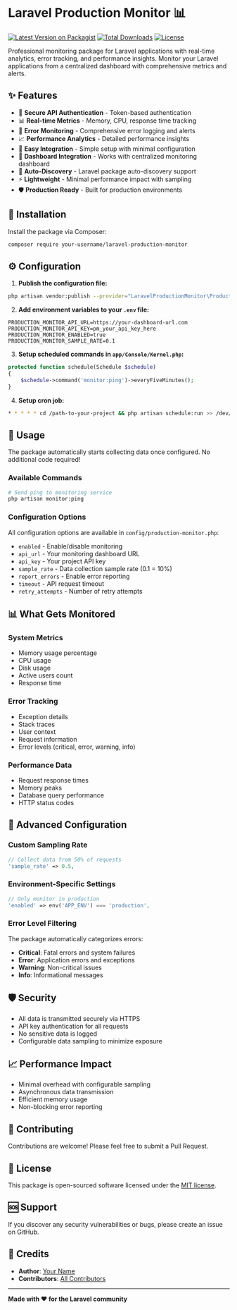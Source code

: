 # Laravel Production Monitor 📊

[![Latest Version on Packagist](https://img.shields.io/packagist/v/your-username/laravel-production-monitor.svg?style=flat-square)](https://packagist.org/packages/your-username/laravel-production-monitor)
[![Total Downloads](https://img.shields.io/packagist/dt/your-username/laravel-production-monitor.svg?style=flat-square)](https://packagist.org/packages/your-username/laravel-production-monitor)
[![License](https://img.shields.io/packagist/l/your-username/laravel-production-monitor.svg?style=flat-square)](https://packagist.org/packages/your-username/laravel-production-monitor)

Professional monitoring package for Laravel applications with real-time analytics, error tracking, and performance insights. Monitor your Laravel applications from a centralized dashboard with comprehensive metrics and alerts.

## ✨ Features

- 🔐 **Secure API Authentication** - Token-based authentication
- 📊 **Real-time Metrics** - Memory, CPU, response time tracking
- 🚨 **Error Monitoring** - Comprehensive error logging and alerts
- 📈 **Performance Analytics** - Detailed performance insights
- 🎯 **Easy Integration** - Simple setup with minimal configuration
- 📱 **Dashboard Integration** - Works with centralized monitoring dashboard
- 🔄 **Auto-Discovery** - Laravel package auto-discovery support
- ⚡ **Lightweight** - Minimal performance impact with sampling
- 🛡️ **Production Ready** - Built for production environments

## 🚀 Installation

Install the package via Composer:

```bash
composer require your-username/laravel-production-monitor
```

## ⚙️ Configuration

1. **Publish the configuration file:**
```bash
php artisan vendor:publish --provider="LaravelProductionMonitor\ProductionMonitorServiceProvider"
```

2. **Add environment variables to your `.env` file:**
```env
PRODUCTION_MONITOR_API_URL=https://your-dashboard-url.com
PRODUCTION_MONITOR_API_KEY=pm_your_api_key_here
PRODUCTION_MONITOR_ENABLED=true
PRODUCTION_MONITOR_SAMPLE_RATE=0.1
```

3. **Setup scheduled commands in `app/Console/Kernel.php`:**
```php
protected function schedule(Schedule $schedule)
{
    $schedule->command('monitor:ping')->everyFiveMinutes();
}
```

4. **Setup cron job:**
```bash
* * * * * cd /path-to-your-project && php artisan schedule:run >> /dev/null 2>&1
```

## 🎯 Usage

The package automatically starts collecting data once configured. No additional code required!

### Available Commands

```bash
# Send ping to monitoring service
php artisan monitor:ping
```

### Configuration Options

All configuration options are available in `config/production-monitor.php`:

- `enabled` - Enable/disable monitoring
- `api_url` - Your monitoring dashboard URL
- `api_key` - Your project API key
- `sample_rate` - Data collection sample rate (0.1 = 10%)
- `report_errors` - Enable error reporting
- `timeout` - API request timeout
- `retry_attempts` - Number of retry attempts

## 📊 What Gets Monitored

### System Metrics
- Memory usage percentage
- CPU usage
- Disk usage
- Active users count
- Response time

### Error Tracking
- Exception details
- Stack traces
- User context
- Request information
- Error levels (critical, error, warning, info)

### Performance Data
- Request response times
- Memory peaks
- Database query performance
- HTTP status codes

## 🔧 Advanced Configuration

### Custom Sampling Rate
```php
// Collect data from 50% of requests
'sample_rate' => 0.5,
```

### Environment-Specific Settings
```php
// Only monitor in production
'enabled' => env('APP_ENV') === 'production',
```

### Error Level Filtering
The package automatically categorizes errors:
- **Critical**: Fatal errors and system failures
- **Error**: Application errors and exceptions
- **Warning**: Non-critical issues
- **Info**: Informational messages

## 🛡️ Security

- All data is transmitted securely via HTTPS
- API key authentication for all requests
- No sensitive data is logged
- Configurable data sampling to minimize exposure

## 📈 Performance Impact

- Minimal overhead with configurable sampling
- Asynchronous data transmission
- Efficient memory usage
- Non-blocking error reporting

## 🤝 Contributing

Contributions are welcome! Please feel free to submit a Pull Request.

## 📄 License

This package is open-sourced software licensed under the [MIT license](LICENSE).

## 🆘 Support

If you discover any security vulnerabilities or bugs, please create an issue on GitHub.

## 🙏 Credits

- **Author**: [Your Name](https://github.com/your-username)
- **Contributors**: [All Contributors](https://github.com/your-username/laravel-production-monitor/contributors)

---

**Made with ❤️ for the Laravel community**